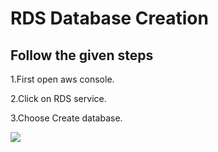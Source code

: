 # RDS Database Creation
## Follow the given steps
1.First open aws console.

2.Click on RDS service.

3.Choose Create database.

![](/BigData/images/rds/1.PNG)
